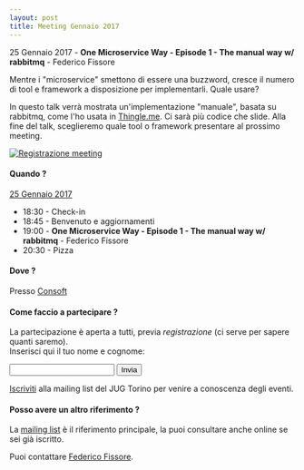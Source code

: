 ```yaml
---
layout: post
title: Meeting Gennaio 2017
---
```


25 Gennaio 2017 - **One Microservice Way - Episode 1 - The manual way w/ rabbitmq** - Federico Fissore

Mentre i "microservice" smettono di essere una buzzword, cresce il numero di tool e framework a disposizione per implementarli. Quale usare?

In questo talk verrà mostrata un'implementazione "manuale", basata su rabbitmq, come l'ho usata in [Thingle.me](https://thingle.me/). Ci sarà più codice che slide. Alla fine del talk, sceglieremo quale tool o framework presentare al prossimo meeting.

[![Registrazione meeting](https://i.ytimg.com/vi/2PpTqBQjbDo/hqdefault.jpg)](https://www.youtube.com/watch?v=2PpTqBQjbDo)

#### Quando ?

<u>25 Gennaio 2017</u>

* 18:30 - Check-in
* 18:45 - Benvenuto e aggiornamenti
* 19:00 - **One Microservice Way - Episode 1 - The manual way w/ rabbitmq** - Federico Fissore
* 20:30 - Pizza

#### Dove ?

Presso [Consoft](/places/consoft/)

#### Come faccio a partecipare ?

La partecipazione è aperta a tutti, previa *registrazione* (ci serve per sapere quanti saremo).  
Inserisci qui il tuo nome e cognome:

<form action="https://formspree.io/federico.fissore+jug201701@gmail.com" method="POST">
    <input type="text" name="name">
    <input type="hidden" name="_subject" value="JUG Torino Meeting Gennaio 2017" />
    <input type="hidden" name="_format" value="plain" />
    <input type="hidden" name="_next" value="/registered" />
    <input type="submit" value="Invia">
</form>
  
[Iscriviti](/subscribe/) alla mailing list del JUG Torino per venire a conoscenza degli eventi.

#### Posso avere un altro riferimento ?

La [mailing list](https://groups.yahoo.com/groups/it-torino-java-jug) è il riferimento principale,
la puoi consultare anche online se sei già iscritto.

Puoi contattare [Federico Fissore](/people/federicofissore/).


